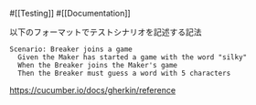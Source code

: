 #[[Testing]] #[[Documentation]]

以下のフォーマットでテストシナリオを記述する記法

```
Scenario: Breaker joins a game
  Given the Maker has started a game with the word "silky"
  When the Breaker joins the Maker's game
  Then the Breaker must guess a word with 5 characters
```

<https://cucumber.io/docs/gherkin/reference>